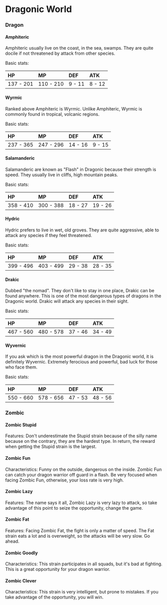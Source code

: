 # Dragonic World



### Dragon

#### Amphiteric

Amphiteric usually live on the coast, in the sea, swamps. They are quite docile if not threatened by attack from other species. 

Basic stats: 

| HP | MP | DEF | ATK |
| :--- | :--- | :--- | :--- |
| 137 - 201 | 110 - 210 | 9 - 11 | 8 - 12 |

#### Wyrmic

Ranked above Amphiteric is Wyrmic. Unlike Amphiteric, Wyrmic is commonly found in tropical, volcanic regions.

Basic stats:

| HP | MP | DEF | ATK |
| :--- | :--- | :--- | :--- |
| 237 - 365 | 247 - 296 | 14 - 16 | 9 - 15 |

#### Salamanderic

Salamanderic are known as "Flash" in Dragonic because their strength is speed. They usually live in cliffs, high mountain peaks.

Basic stats:

| HP | MP | DEF | ATK |
| :--- | :--- | :--- | :--- |
| 358 - 410 | 300 - 388 | 18 - 27 | 19 - 26 |

#### Hydric

Hydric prefers to live in wet, old groves. They are quite aggressive, able to attack any species if they feel threatened.

Basic stats:

| HP | MP | DEF | ATK |
| :--- | :--- | :--- | :--- |
| 399 - 496 | 403 - 499 | 29 - 38 | 28 - 35 |

#### Drakic

Dubbed "the nomad". They don't like to stay in one place, Drakic can be found anywhere. This is one of the most dangerous types of dragons in the Dragonic world. Drakic will attack any species in their sight.

Basic stats:

| HP | MP | DEF | ATK |
| :--- | :--- | :--- | :--- |
| 467 - 560 | 480 - 578 | 37 - 46 | 34 - 49 |

#### Wyvernic 

If you ask which is the most powerful dragon in the Dragonic world, it is definitely Wyvernic. Extremely ferocious and powerful, bad luck for those who face them.

Basic stats:

| HP | MP | DEF | ATK |
| :--- | :--- | :--- | :--- |
| 550 - 660 | 578 - 656 | 47 - 53 | 48 - 56 |

### Zombic

#### Zombic Stupid 

Features: Don't underestimate the Stupid strain because of the silly name because on the contrary, they are the hardest type. In return, the reward when getting the Stupid strain is the largest.

#### Zombic Fun 

Characteristics: Funny on the outside, dangerous on the inside. Zombic Fun can catch your dragon warrior off guard in a flash. Be very focused when facing Zombic Fun, otherwise, your loss rate is very high.

#### Zombic Lazy 

Features: The name says it all, Zombic Lazy is very lazy to attack, so take advantage of this point to seize the opportunity, change the game.

#### Zombic Fat 

Features: Facing Zombic Fat, the fight is only a matter of speed. The Fat strain eats a lot and is overweight, so the attacks will be very slow. Go ahead.

#### Zombic Goodly 

Characteristics: This strain participates in all squads, but it's bad at fighting. This is a great opportunity for your dragon warrior.

#### Zombic Clever 

Characteristics: This strain is very intelligent, but prone to mistakes. If you take advantage of the opportunity, you will win.

